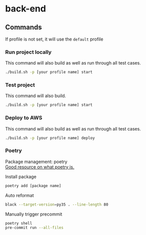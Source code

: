 # back-end

## Commands
If profile is not set, it will use the `default` profile
### Run project locally
This command will also build as well as run through all test cases.
```bash
./build.sh -p [your profile name] start
```

### Test project
This command will also build.
```bash
./build.sh -p [your profile name] start
```

###  Deploy to AWS
This command will also build as well as run through all test cases.
```bash
./build.sh -p [your profile name] deploy
```

### Poetry

Package management: poetry <br>
[Good resource on what poetry is.](https://chariotsolutions.com/blog/post/building-lambdas-with-poetry/)

Install package
```bash
poetry add [package name]
```

Auto reformat
```bash
black --target-version=py35 . --line-length 80
```

Manually trigger precommit
```bash
poetry shell
pre-commit run --all-files
```
